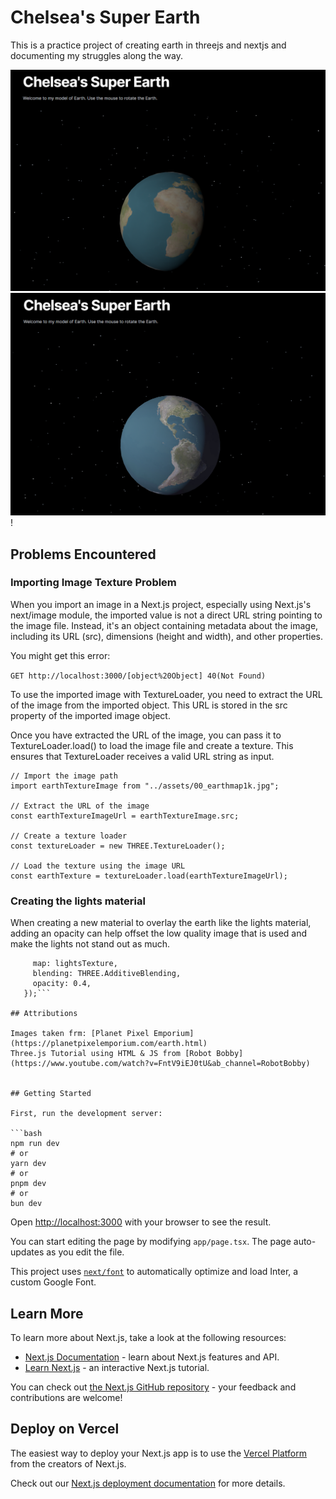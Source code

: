 # Chelsea's Super Earth

This is a practice project of creating earth in threejs and nextjs and documenting my struggles along the way.

![Earth with stars](regular.png)
![Earth with lights](lights.png)!

## Problems Encountered

### Importing Image Texture Problem

When you import an image in a Next.js project, especially using Next.js's next/image module, the imported value is not a direct URL string pointing to the image file. Instead, it's an object containing metadata about the image, including its URL (src), dimensions (height and width), and other properties.

You might get this error:

`GET http://localhost:3000/[object%20Object] 40(Not Found)`

To use the imported image with TextureLoader, you need to extract the URL of the image from the imported object. This URL is stored in the src property of the imported image object.

Once you have extracted the URL of the image, you can pass it to TextureLoader.load() to load the image file and create a texture. This ensures that TextureLoader receives a valid URL string as input.

```
// Import the image path
import earthTextureImage from "../assets/00_earthmap1k.jpg";

// Extract the URL of the image
const earthTextureImageUrl = earthTextureImage.src;

// Create a texture loader
const textureLoader = new THREE.TextureLoader();

// Load the texture using the image URL
const earthTexture = textureLoader.load(earthTextureImageUrl);
```

### Creating the lights material

When creating a new material to overlay the earth like the lights material, adding an opacity can help offset the low quality image that is used and make the lights not stand out as much.

````const lightsMaterial = new THREE.MeshBasicMaterial({
     map: lightsTexture,
     blending: THREE.AdditiveBlending,
     opacity: 0.4,
   });```

## Attributions

Images taken frm: [Planet Pixel Emporium](https://planetpixelemporium.com/earth.html)
Three.js Tutorial using HTML & JS from [Robot Bobby](https://www.youtube.com/watch?v=FntV9iEJ0tU&ab_channel=RobotBobby)


## Getting Started

First, run the development server:

```bash
npm run dev
# or
yarn dev
# or
pnpm dev
# or
bun dev
````

Open [http://localhost:3000](http://localhost:3000) with your browser to see the result.

You can start editing the page by modifying `app/page.tsx`. The page auto-updates as you edit the file.

This project uses [`next/font`](https://nextjs.org/docs/basic-features/font-optimization) to automatically optimize and load Inter, a custom Google Font.

## Learn More

To learn more about Next.js, take a look at the following resources:

- [Next.js Documentation](https://nextjs.org/docs) - learn about Next.js features and API.
- [Learn Next.js](https://nextjs.org/learn) - an interactive Next.js tutorial.

You can check out [the Next.js GitHub repository](https://github.com/vercel/next.js/) - your feedback and contributions are welcome!

## Deploy on Vercel

The easiest way to deploy your Next.js app is to use the [Vercel Platform](https://vercel.com/new?utm_medium=default-template&filter=next.js&utm_source=create-next-app&utm_campaign=create-next-app-readme) from the creators of Next.js.

Check out our [Next.js deployment documentation](https://nextjs.org/docs/deployment) for more details.
